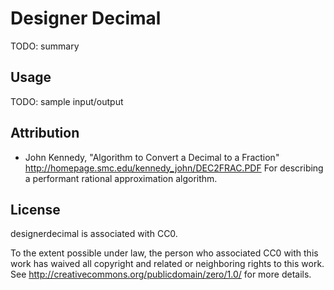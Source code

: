 Designer Decimal
====

TODO: summary

Usage
-----

TODO: sample input/output

Attribution
-----
* John Kennedy, "Algorithm to Convert a Decimal to a Fraction" <http://homepage.smc.edu/kennedy_john/DEC2FRAC.PDF>
  For describing a performant rational approximation algorithm.

License
-----
designerdecimal is associated with CC0.

To the extent possible under law, the person who associated CC0 with this work has waived all copyright and related or neighboring rights to this work. See http://creativecommons.org/publicdomain/zero/1.0/ for more details.
